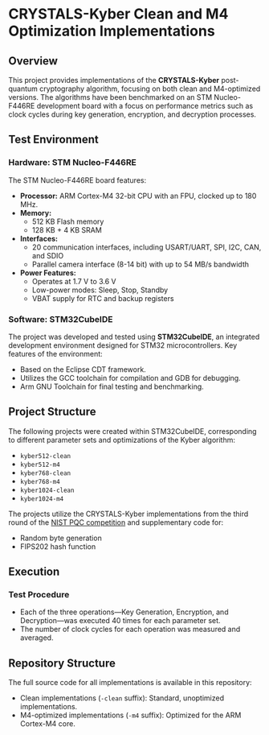# CRYSTALS-Kyber Clean and M4 Optimization Implementations

## Overview
This project provides implementations of the **CRYSTALS-Kyber** post-quantum cryptography algorithm, focusing on both clean and M4-optimized versions. The algorithms have been benchmarked on an STM Nucleo-F446RE development board with a focus on performance metrics such as clock cycles during key generation, encryption, and decryption processes.

## Test Environment

### Hardware: STM Nucleo-F446RE
The STM Nucleo-F446RE board features:
- **Processor:** ARM Cortex-M4 32-bit CPU with an FPU, clocked up to 180 MHz.
- **Memory:**
  - 512 KB Flash memory
  - 128 KB + 4 KB SRAM
- **Interfaces:**
  - 20 communication interfaces, including USART/UART, SPI, I2C, CAN, and SDIO
  - Parallel camera interface (8-14 bit) with up to 54 MB/s bandwidth
- **Power Features:**
  - Operates at 1.7 V to 3.6 V
  - Low-power modes: Sleep, Stop, Standby
  - VBAT supply for RTC and backup registers

### Software: STM32CubeIDE
The project was developed and tested using **STM32CubeIDE**, an integrated development environment designed for STM32 microcontrollers. Key features of the environment:
- Based on the Eclipse CDT framework.
- Utilizes the GCC toolchain for compilation and GDB for debugging.
- Arm GNU Toolchain for final testing and benchmarking.

## Project Structure

The following projects were created within STM32CubeIDE, corresponding to different parameter sets and optimizations of the Kyber algorithm:
- `kyber512-clean`
- `kyber512-m4`
- `kyber768-clean`
- `kyber768-m4`
- `kyber1024-clean`
- `kyber1024-m4`

The projects utilize the CRYSTALS-Kyber implementations from the third round of the [NIST PQC competition](https://csrc.nist.gov/projects/post-quantum-cryptography/post-quantum-cryptography-standardization/round-3-submissions) and supplementary code for:
- Random byte generation
- FIPS202 hash function

## Execution

### Test Procedure
- Each of the three operations—Key Generation, Encryption, and Decryption—was executed 40 times for each parameter set.
- The number of clock cycles for each operation was measured and averaged.

## Repository Structure
The full source code for all implementations is available in this repository:
- Clean implementations (`-clean` suffix): Standard, unoptimized implementations.
- M4-optimized implementations (`-m4` suffix): Optimized for the ARM Cortex-M4 core.